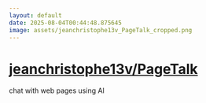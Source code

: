 ```yaml
---
layout: default
date: 2025-08-04T00:44:48.875645
image: assets/jeanchristophe13v_PageTalk_cropped.png
---
```


# [jeanchristophe13v/PageTalk](https://github.com/jeanchristophe13v/PageTalk)

chat with web pages using AI

